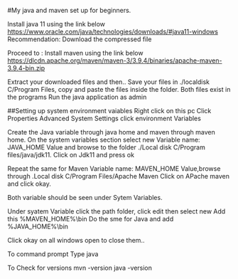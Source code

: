 #My java and maven set up for beginners.

Install java 11 using the link below
https://www.oracle.com/java/technologies/downloads/#java11-windows
Recommendation: Download the compressed file

Proceed to :
Install maven using the link below
https://dlcdn.apache.org/maven/maven-3/3.9.4/binaries/apache-maven-3.9.4-bin.zip

Extract your downloaded files and then..
Save your files in ./localdisk C/Program Files, copy and paste the files inside the folder.
Both files exist in the programs
Run the java application as admin


##Setting up system environment vaiables
Right click on this pc
Click Properties
Advanced System Settings
click environment Variables

Create the Java variable through java home and maven through maven home.
On the system variables section 
select new
Variable name: JAVA_HOME
Value and browse to the folder ./Local disk C/Program files/java/jdk11.
Click on Jdk11 and press ok

Repeat the same for Maven
Variable name: MAVEN_HOME
Value,browse through .Local disk C/Program Files/Apache Maven
Click on APache maven and click okay.

Both variable should be seen under Sytem Variables.

Under syatem Variable click the path folder, click edit then select new
Add this %MAVEN_HOME%\bin
Do the sme for Java and add %JAVA_HOME%\bin

Click okay on all windows open to close them..

To command prompt
Type java

To Check for versions 
mvn -version
java -version

